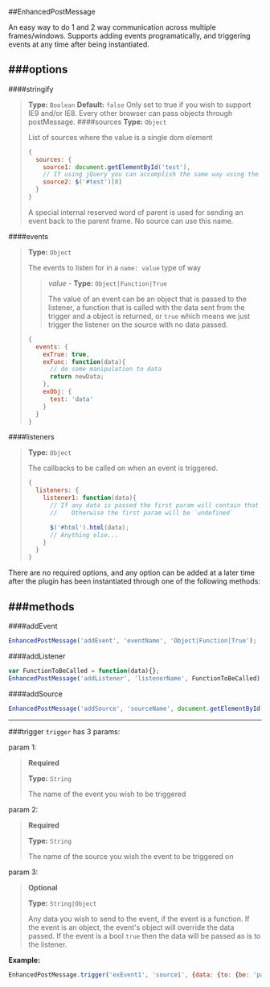 ##EnhancedPostMessage

An easy way to do 1 and 2 way communication across multiple frames/windows.  Supports adding events programatically, and triggering events at any time after being instantiated.


###options
-----------------
####stringify
> __Type:__ `Boolean`
> __Default:__ `false`
> Only set to true if you wish to support IE9 and/or IE8.  Every other browser can pass objects through postMessage.
####sources
> __Type:__ `Object`
> 
> List of sources where the value is a single dom element
>
> ```js
> {
>   sources: {
>     source1: document.getElementById('test'),
>     // If using jQuery you can accomplish the same way using the following
>     source2: $('#test')[0]
>   }
> }
> ```
>
> A special internal reserved word of parent is used for sending an event back to the parent frame.  No source can use this name.

####events
> __Type:__ `Object`
> 
> The events to listen for in a `name: value` type of way
>> _value_ - __Type:__ `Object|Function|True`
>>
>> The value of an event can be an object that is passed to the listener, a function that is called with the data sent from the trigger and a object is returned, or `true` which means we just trigger the listener on the source with no data passed.
> 
> ```js
> {
>   events: {
>     exTrue: true,
>     exFunc: function(data){
>       // do some manipulation to data
>       return newData;
>     },
>     exObj: {
>       test: 'data'
>     }
>   }
> }
> ```

####listeners
> __Type:__ `Object`
>
> The callbacks to be called on when an event is triggered.  
>
> ```js
> {
>   listeners: {
>     listener1: function(data){
>       // If any data is passed the first param will contain that data.
>       //    Otherwise the first param will be `undefined`
>
>       $('#html').html(data);
>       // Anything else...
>     }
>   }
> }
> ```

There are no required options, and any option can be added at a later time after the plugin has been instantiated through one of the following methods:

###methods
-------
####addEvent
```js
EnhancedPostMessage('addEvent', 'eventName', 'Object|Function|True');
```

####addListener
```js
var FunctionToBeCalled = function(data){};
EnhancedPostMessage('addListener', 'listenerName', FunctionToBeCalled);
```

####addSource
```js
EnhancedPostMessage('addSource', 'sourceName', document.getElementById('sourceId');
```
-----
###trigger
`trigger` has 3 params:

param 1:
> __Required__
>
> __Type:__ `String`
>
> The name of the event you wish to be triggered

param 2:
> __Required__
>
> __Type:__ `String`
>
> The name of the source you wish the event to be triggered on

param 3:
> __Optional__
>
> __Type:__ `String|Object`
> 
> Any data you wish to send to the event, if the event is a function.  If the event is an object, the event's object will override the data passed.  If the event is a bool `true` then the data will be passed as is to the listener.

**Example:**
```js
EnhancedPostMessage.trigger('exEvent1', 'source1', {data: {to: {be: 'passed'}}});
```

